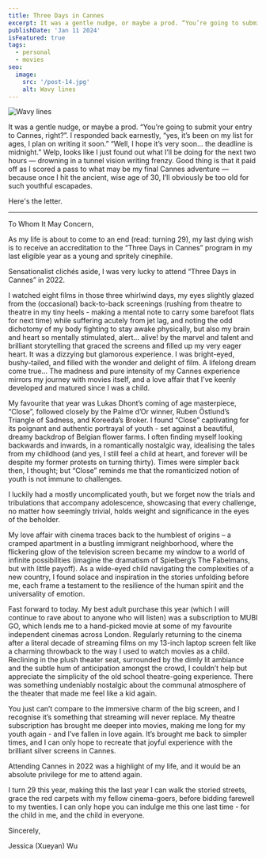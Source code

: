 ```yaml
---
title: Three Days in Cannes
excerpt: It was a gentle nudge, or maybe a prod. “You’re going to submit your entry to Cannes, right?”. I responded back earnestly, “yes, it’s been on my list for ages, I plan on writing it soon.” “Well, I hope it’s very soon… the deadline is midnight.” Welp, looks like I just found out what I’ll be doing for the next two hours — drowning in a tunnel vision writing frenzy. Good thing is that it paid off as I scored a pass to what may be my final Cannes adventure — because once I hit the ancient, wise age of 30, I’ll obviously be too old for such youthful escapades.
publishDate: 'Jan 11 2024'
isFeatured: true
tags:
  - personal
  - movies
seo:
  image:
    src: '/post-14.jpg'
    alt: Wavy lines
---
```


![Wavy lines](/post-14.jpg)

It was a gentle nudge, or maybe a prod. “You’re going to submit your entry to Cannes, right?”. I responded back earnestly, “yes, it’s been on my list for ages, I plan on writing it soon.” “Well, I hope it’s very soon… the deadline is midnight.” Welp, looks like I just found out what I’ll be doing for the next two hours — drowning in a tunnel vision writing frenzy. Good thing is that it paid off as I scored a pass to what may be my final Cannes adventure — because once I hit the ancient, wise age of 30, I’ll obviously be too old for such youthful escapades.

Here's the letter.

<hr>

To Whom It May Concern,

As my life is about to come to an end (read: turning 29), my last dying wish is to receive an accreditation to the “Three Days in Cannes” program in my last eligible year as a young and spritely cinephile.

Sensationalist clichés aside, I was very lucky to attend “Three Days in Cannes” in 2022.

I watched eight films in those three whirlwind days, my eyes slightly glazed from the (occasional) back-to-back screenings (rushing from theatre to theatre in my tiny heels - making a mental note to carry some barefoot flats for next time) while suffering acutely from jet lag, and noting the odd dichotomy of my body fighting to stay awake physically, but also my brain and heart so mentally stimulated, alert… alive! by the marvel and talent and brilliant storytelling that graced the screens and filled up my very eager heart. It was a dizzying but glamorous experience. I was bright-eyed, bushy-tailed, and filled with the wonder and delight of film. A lifelong dream come true… The madness and pure intensity of my Cannes experience mirrors my journey with movies itself, and a love affair that I’ve keenly developed and matured since I was a child.

My favourite that year was Lukas Dhont’s coming of age masterpiece, “Close”, followed closely by the Palme d’Or winner, Ruben Östlund’s Triangle of Sadness, and Koreeda’s Broker. I found “Close” captivating for its poignant and authentic portrayal of youth - set against a beautiful, dreamy backdrop of Belgian flower farms. I often finding myself looking backwards and inwards, in a romantically nostalgic way, idealising the tales from my childhood (and yes, I still feel a child at heart, and forever will be despite my former protests on turning thirty). Times were simpler back then, I thought; but “Close” reminds me that the romanticized notion of youth is not immune to challenges.

I luckily had a mostly uncomplicated youth, but we forget now the trials and tribulations that accompany adolescence, showcasing that every challenge, no matter how seemingly trivial, holds weight and significance in the eyes of the beholder.

My love affair with cinema traces back to the humblest of origins – a cramped apartment in a bustling immigrant neighborhood, where the flickering glow of the television screen became my window to a world of infinite possibilities (imagine the dramatism of Spielberg’s The Fabelmans, but with little payoff). As a wide-eyed child navigating the complexities of a new country, I found solace and inspiration in the stories unfolding before me, each frame a testament to the resilience of the human spirit and the universality of emotion.

Fast forward to today. My best adult purchase this year (which I will continue to rave about to anyone who will listen) was a subscription to MUBI GO, which lends me to a hand-picked movie at some of my favourite independent cinemas across London. Regularly returning to the cinema after a literal decade of streaming films on my 13-inch laptop screen felt like a charming throwback to the way I used to watch movies as a child. Reclining in the plush theater seat, surrounded by the dimly lit ambiance and the subtle hum of anticipation amongst the crowd, I couldn’t help but appreciate the simplicity of the old school theatre-going experience. There was something undeniably nostalgic about the communal atmosphere of the theater that made me feel like a kid again.

You just can’t compare to the immersive charm of the big screen, and I recognise it’s something that streaming will never replace. My theatre subscription has brought me deeper into movies, making me long for my youth again - and I’ve fallen in love again. It’s brought me back to simpler times, and I can only hope to recreate that joyful experience with the brilliant silver screens in Cannes.

Attending Cannes in 2022 was a highlight of my life, and it would be an absolute privilege for me to attend again.

I turn 29 this year, making this the last year I can walk the storied streets, grace the red carpets with my fellow cinema-goers, before bidding farewell to my twenties. I can only hope you can indulge me this one last time - for the child in me, and the child in everyone.

Sincerely,

Jessica (Xueyan) Wu